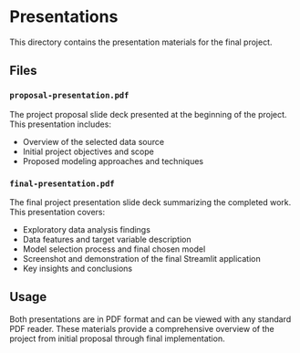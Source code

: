 # Presentations

This directory contains the presentation materials for the final project.

## Files

### `proposal-presentation.pdf`
The project proposal slide deck presented at the beginning of the project. This presentation includes:
- Overview of the selected data source
- Initial project objectives and scope
- Proposed modeling approaches and techniques

### `final-presentation.pdf`
The final project presentation slide deck summarizing the completed work. This presentation covers:
- Exploratory data analysis findings
- Data features and target variable description
- Model selection process and final chosen model
- Screenshot and demonstration of the final Streamlit application
- Key insights and conclusions

## Usage

Both presentations are in PDF format and can be viewed with any standard PDF reader. These materials provide a comprehensive overview of the project from initial proposal through final implementation.
